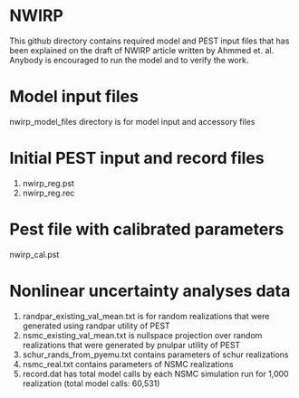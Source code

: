 # NWIRP
This github directory contains required model and PEST input files that has been explained on the draft of NWIRP article written by Ahmmed et. al. Anybody is encouraged to run the model and to verify the work. 
# Model input files
nwirp_model_files directory is for model input and accessory files
# Initial PEST input and record files
1. nwirp_reg.pst 
2. nwirp_reg.rec
# Pest file with calibrated parameters
nwirp_cal.pst
# Nonlinear uncertainty analyses data
1. randpar_existing_val_mean.txt is for random realizations that were generated using randpar utility of PEST
2. nsmc_existing_val_mean.txt is nullspace projection over random realizations that were generated by pnulpar utility of PEST
3. schur_rands_from_pyemu.txt contains parameters of schur realizations
4. nsmc_real.txt contains parameters of NSMC realizations
5. record.dat has total model calls by each NSMC simulation run for 1,000 realization (total model calls: 60,531)
